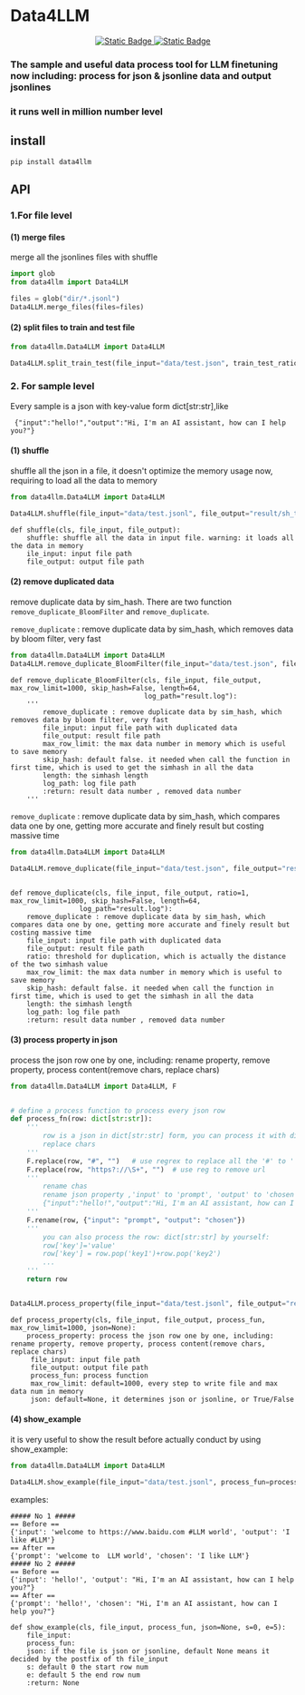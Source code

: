 # Data4LLM
<div align="center"> 
<a href="https://github.com/SWEENEYHE/Data4LLM/blob/main/LICENSE.txt">
<img alt="Static Badge" src="https://img.shields.io/badge/license-MIT-green">
</a>
<a href="https://pypi.org/project/data4llm/0.1.1/">
<img alt="Static Badge" src="https://img.shields.io/badge/pypi-0.1.1-blue">
</a>
</div>

### The sample and useful data process tool for LLM finetuning now including: process for json & jsonline data and output jsonlines
### it runs well in million number level
## install
```
pip install data4llm
```
## API
### 1.For file level
#### (1) merge files
merge all the jsonlines files with shuffle
```python
import glob
from data4llm import Data4LLM

files = glob("dir/*.jsonl")
Data4LLM.merge_files(files=files)
```
#### (2) split files to train and test file

```python
from data4llm.Data4LLM import Data4LLM

Data4LLM.split_train_test(file_input="data/test.json", train_test_ratio=3 / 5)
```
### 2. For sample level
Every sample is a json with key-value form dict[str:str],like
````
 {"input":"hello!","output":"Hi, I'm an AI assistant, how can I help you?"}
````
#### (1) shuffle
shuffle all the json in a file, it doesn't optimize the memory usage now, requiring to load all the data to memory

```python
from data4llm.Data4LLM import Data4LLM

Data4LLM.shuffle(file_input="data/test.jsonl", file_output="result/sh_test.jsonl")
```
````
def shuffle(cls, file_input, file_output):
    shuffle: shuffle all the data in input file. warning: it loads all the data in memory
    ile_input: input file path
    file_output: output file path
````

#### (2) remove duplicated data
remove duplicate data by sim_hash. There are two function `remove_duplicate_BloomFilter` and `remove_duplicate`.

`remove_duplicate` : remove duplicate data by sim_hash, which removes data by bloom filter, very fast

```python
from data4llm.Data4LLM import Data4LLM
Data4LLM.remove_duplicate_BloomFilter(file_input="data/test.json", file_output="result/rm_dup_test.json", length=64)
```
````
def remove_duplicate_BloomFilter(cls, file_input, file_output, max_row_limit=1000, skip_hash=False, length=64,
                                 log_path="result.log"):
    '''
        remove_duplicate : remove duplicate data by sim_hash, which removes data by bloom filter, very fast
        file_input: input file path with duplicated data
        file_output: result file path
        max_row_limit: the max data number in memory which is useful to save memory
        skip_hash: default false. it needed when call the function in first time, which is used to get the simhash in all the data
        length: the simhash length
        log_path: log file path
        :return: result data number , removed data number
    '''
````
`remove_duplicate` : remove duplicate data by sim_hash, which compares data one by one, getting more accurate and finely result but costing massive time

```python
from data4llm.Data4LLM import Data4LLM

Data4LLM.remove_duplicate(file_input="data/test.json", file_output="result/rm_dup_test.json", length=64)
```
````

def remove_duplicate(cls, file_input, file_output, ratio=1, max_row_limit=1000, skip_hash=False, length=64,
                 log_path="result.log"):
    remove_duplicate : remove duplicate data by sim_hash, which compares data one by one, getting more accurate and finely result but costing massive time
    file_input: input file path with duplicated data
    file_output: result file path
    ratio: threshold for duplication, which is actually the distance of the two simhash value
    max_row_limit: the max data number in memory which is useful to save memory
    skip_hash: default false. it needed when call the function in first time, which is used to get the simhash in all the data
    length: the simhash length
    log_path: log file path
    :return: result data number , removed data number
````

#### (3) process property in json
process the json row one by one, including: rename property, remove property, process content(remove chars, replace chars)

```python
from data4llm.Data4LLM import Data4LLM, F


# define a process function to process every json row
def process_fn(row: dict[str:str]):
    '''
        row is a json in dict[str:str] form, you can process it with dict function by yourself, we also define some useful functions in Data2LLM.F
        replace chars
    '''
    F.replace(row, "#", "")   # use regrex to replace all the '#' to '' / remove all the '#'
    F.replace(row, "https?://\S+", "")  # use reg to remove url
    '''
        rename chas
        rename json property ,'input' to 'prompt', 'output' to 'chosen'
        {"input":"hello!","output":"Hi, I'm an AI assistant, how can I help you?"}=>{"prompt":"hello!","chosen":"Hi, I'm an AI assistant, how can I help you?"}
    '''
    F.rename(row, {"input": "prompt", "output": "chosen"})
    '''
        you can also process the row: dict[str:str] by yourself:
        row['key']='value'
        row['key'] = row.pop('key1')+row.pop('key2')
        ...
    '''
    return row


Data4LLM.process_property(file_input="data/test.jsonl", file_output="result/result_test.jsonl", process_fun=process_fn)
```

````
def process_property(cls, file_input, file_output, process_fun, max_row_limit=1000, json=None):
    process_property: process the json row one by one, including: rename property, remove property, process content(remove chars, replace chars)
     file_input: input file path
     file_output: output file path
     process_fun: process function
     max_row_limit: default=1000, every step to write file and max data num in memory
     json: default=None, it determines json or jsonline, or True/False
````


#### (4) show_example
it is very useful to show the result before actually conduct by using show_example:
```python
from data4llm.Data4LLM import Data4LLM

Data4LLM.show_example(file_input="data/test.jsonl", process_fun=process_fn)
```
examples:
````
##### No 1 #####
== Before ==
{'input': 'welcome to https://www.baidu.com #LLM world', 'output': 'I like #LLM'}
== After ==
{'prompt': 'welcome to  LLM world', 'chosen': 'I like LLM'}
##### No 2 #####
== Before ==
{'input': 'hello!', 'output': "Hi, I'm an AI assistant, how can I help you?"}
== After ==
{'prompt': 'hello!', 'chosen': "Hi, I'm an AI assistant, how can I help you?"}
````
```
def show_example(cls, file_input, process_fun, json=None, s=0, e=5):
    file_input: 
    process_fun: 
    json: if the file is json or jsonline, default None means it decided by the postfix of th file_input 
    s: default 0 the start row num
    e: default 5 the end row num
    :return: None
```
